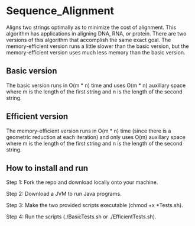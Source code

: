 # Sequence_Alignment
Aligns two strings optimally as to minimize the cost of alignment. This algorithm has applications in aligning DNA, RNA, or protein. There are two versions of this algorithm that accomplish the same exact goal. The memory-efficient version runs a little slower than the basic version, but the memory-efficient version uses much less memory than the basic version. 

## Basic version
The basic version runs in O(m * n) time and uses O(m * n) auxillary space where m is the length of the first string and n is the length of the second string.

## Efficient version
The memory-efficient version runs in O(m * n) time (since there is a geometric reduction at each iteration) and only uses O(m) auxillary space where m is the length of the first string and n is the length of the second string.

## How to install and run
Step 1: Fork the repo and download locally onto your machine.

Step 2: Download a JVM to run Java programs.

Step 3: Make the two provided scripts executable (chmod +x *Tests.sh).

Step 4: Run the scripts (./BasicTests.sh or ./EfficientTests.sh).
